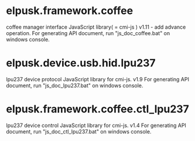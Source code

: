 # elpusk.framework.coffee
coffee manager interface JavaScript  library( = cmi-js )
v1.11 - add advance operation.
For generating API document, run "js_doc_coffee.bat" on windows console.

# elpusk.device.usb.hid.lpu237
lpu237 device protocol JavaScript  library for cmi-js.
v1.9
For generating API document, run "js_doc_lpu237.bat" on windows console.

# elpusk.framework.coffee.ctl_lpu237
lpu237 device control JavaScript  library for cmi-js.
v1.4
For generating API document, run "js_doc_ctl_lpu237.bat" on windows console.